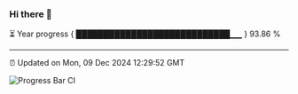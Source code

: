 ### Hi there 👋

⏳ Year progress { ████████████████████████████▁▁ } 93.86 %

---

⏰ Updated on Mon, 09 Dec 2024 12:29:52 GMT

![Progress Bar CI](https://github.com/liununu/liununu/workflows/Progress%20Bar%20CI/badge.svg)
